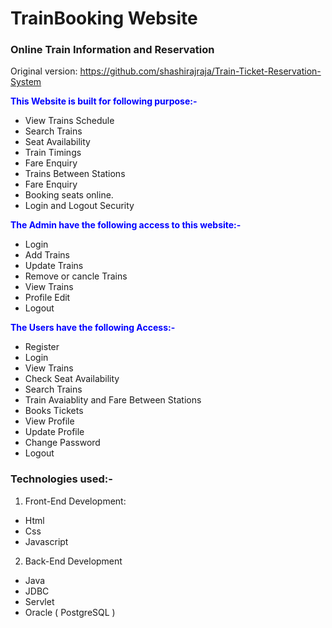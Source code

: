 # TrainBooking Website
### Online Train Information and Reservation

Original version: https://github.com/shashirajraja/Train-Ticket-Reservation-System

<span style="color:blue">**This Website is built for following purpose:-**</span>
- View Trains Schedule
- Search Trains
- Seat Availability
- Train Timings
- Fare Enquiry
- Trains Between Stations
- Fare Enquiry
- Booking seats online.
- Login and Logout Security

<span style="color:blue">**The Admin have the following access to this website:-**</span>
- Login
- Add Trains
- Update Trains
- Remove  or cancle Trains
- View Trains
- Profile Edit
- Logout

<span style="color:blue">**The Users have the following Access:-**</span>
- Register
- Login
- View Trains
- Check Seat Availability
- Search Trains
- Train Avaiablity and Fare Between Stations
- Books Tickets
- View Profile
- Update Profile
- Change Password
- Logout

### Technologies used:-
1. Front-End Development:
- Html
- Css
- Javascript

2. Back-End Development
- Java
- JDBC
- Servlet
- Oracle ( PostgreSQL )


